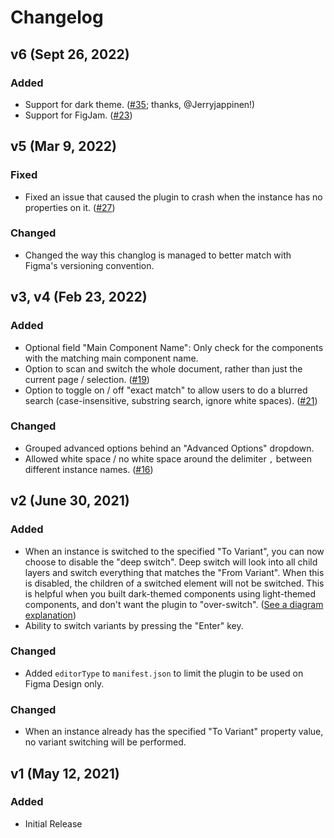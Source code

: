 # Changelog

## v6 (Sept 26, 2022)

### Added

-   Support for dark theme. ([#35](https://github.com/etn-ccis/blui-figma-plugins/issues/35); thanks, @Jerryjappinen!)
-   Support for FigJam. ([#23](https://github.com/etn-ccis/blui-figma-plugins/issues/23))

## v5 (Mar 9, 2022)

### Fixed

-   Fixed an issue that caused the plugin to crash when the instance has no properties on it. ([#27](https://github.com/etn-ccis/blui-figma-plugins/issues/27))

### Changed

-   Changed the way this changlog is managed to better match with Figma's versioning convention.

## v3, v4 (Feb 23, 2022)

### Added

-   Optional field "Main Component Name": Only check for the components with the matching main component name.
-   Option to scan and switch the whole document, rather than just the current page / selection. ([#19](https://github.com/etn-ccis/blui-figma-plugins/issues/19))
-   Option to toggle on / off "exact match" to allow users to do a blurred search (case-insensitive, substring search, ignore white spaces). ([#21](https://github.com/etn-ccis/blui-figma-plugins/issues/21))

### Changed

-   Grouped advanced options behind an "Advanced Options" dropdown.
-   Allowed white space / no white space around the delimiter `,` between different instance names. ([#16](https://github.com/etn-ccis/blui-figma-plugins/issues/16))

## v2 (June 30, 2021)

### Added

-   When an instance is switched to the specified "To Variant", you can now choose to disable the "deep switch". Deep switch will look into all child layers and switch everything that matches the "From Variant". When this is disabled, the children of a switched element will not be switched. This is helpful when you built dark-themed components using light-themed components, and don't want the plugin to "over-switch". ([See a diagram explanation](./_assets_/deep-switch-diagram.png))
-   Ability to switch variants by pressing the "Enter" key.

### Changed

-   Added `editorType` to `manifest.json` to limit the plugin to be used on Figma Design only.

### Changed

-   When an instance already has the specified "To Variant" property value, no variant switching will be performed.

## v1 (May 12, 2021)

### Added

-   Initial Release
